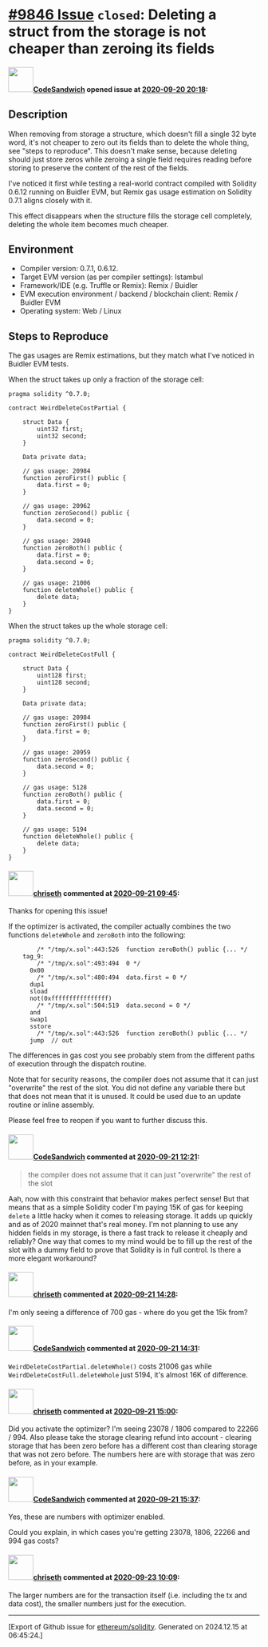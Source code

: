 # [\#9846 Issue](https://github.com/ethereum/solidity/issues/9846) `closed`: Deleting a struct from the storage is not cheaper than zeroing its fields

#### <img src="https://avatars.githubusercontent.com/u/26183680?u=3eb030f3ea719355ecd143c4e45c09051e0cf6a3&v=4" width="50">[CodeSandwich](https://github.com/CodeSandwich) opened issue at [2020-09-20 20:18](https://github.com/ethereum/solidity/issues/9846):

## Description

When removing from storage a structure, which doesn't fill a single 32 byte word, it's not cheaper to zero out its fields than to delete the whole thing, see "steps to reproduce". This doesn't make sense, because deleting should just store zeros while zeroing a single field requires reading before storing to preserve the content of the rest of the fields.

I've noticed it first while testing a real-world contract compiled with Solidity 0.6.12 running on Buidler EVM, but Remix gas usage estimation on Solidity 0.7.1 aligns closely with it.

This effect disappears when the structure fills the storage cell completely, deleting the whole item becomes much cheaper.

## Environment

- Compiler version: 0.7.1, 0.6.12.
- Target EVM version (as per compiler settings): Istambul
- Framework/IDE (e.g. Truffle or Remix): Remix / Buidler
- EVM execution environment / backend / blockchain client: Remix / Buidler EVM
- Operating system: Web / Linux

## Steps to Reproduce

The gas usages are Remix estimations, but they match what I've noticed in Buidler EVM tests.

When the struct takes up only a fraction of the storage cell:

```solidity
pragma solidity ^0.7.0;

contract WeirdDeleteCostPartial {
    
    struct Data {
        uint32 first;
        uint32 second;
    }
    
    Data private data;
    
    // gas usage: 20984
    function zeroFirst() public {
        data.first = 0;
    }
    
    // gas usage: 20962
    function zeroSecond() public {
        data.second = 0;
    }
    
    // gas usage: 20940
    function zeroBoth() public {
        data.first = 0;
        data.second = 0;
    }
    
    // gas usage: 21006
    function deleteWhole() public {
        delete data;
    }
}
```

When the struct takes up the whole storage cell:

```solidity
pragma solidity ^0.7.0;

contract WeirdDeleteCostFull {
    
    struct Data {
        uint128 first;
        uint128 second;
    }
    
    Data private data;
    
    // gas usage: 20984
    function zeroFirst() public {
        data.first = 0;
    }
    
    // gas usage: 20959
    function zeroSecond() public {
        data.second = 0;
    }
    
    // gas usage: 5128
    function zeroBoth() public {
        data.first = 0;
        data.second = 0;
    }
    
    // gas usage: 5194
    function deleteWhole() public {
        delete data;
    }
}
```

#### <img src="https://avatars.githubusercontent.com/u/9073706?v=4" width="50">[chriseth](https://github.com/chriseth) commented at [2020-09-21 09:45](https://github.com/ethereum/solidity/issues/9846#issuecomment-696010949):

Thanks for opening this issue!

If the optimizer is activated, the compiler actually combines the two functions `deleteWhole` and `zeroBoth` into the following:
```
        /* "/tmp/x.sol":443:526  function zeroBoth() public {... */
    tag_9:
        /* "/tmp/x.sol":493:494  0 */
      0x00
        /* "/tmp/x.sol":480:494  data.first = 0 */
      dup1
      sload
      not(0xffffffffffffffff)
        /* "/tmp/x.sol":504:519  data.second = 0 */
      and
      swap1
      sstore
        /* "/tmp/x.sol":443:526  function zeroBoth() public {... */
      jump	// out
```

The differences in gas cost you see probably stem from the different paths of execution through the dispatch routine.

Note that for security reasons, the compiler does not assume that it can just "overwrite" the rest of the slot. You did not define any variable there but that does not mean that it is unused. It could be used due to an update routine or inline assembly.

Please feel free to reopen if you want to further discuss this.

#### <img src="https://avatars.githubusercontent.com/u/26183680?u=3eb030f3ea719355ecd143c4e45c09051e0cf6a3&v=4" width="50">[CodeSandwich](https://github.com/CodeSandwich) commented at [2020-09-21 12:21](https://github.com/ethereum/solidity/issues/9846#issuecomment-696078441):

> the compiler does not assume that it can just "overwrite" the rest of the slot

Aah, now with this constraint that behavior makes perfect sense! But that means that as a simple Solidity coder I'm paying 15K of gas for keeping `delete` a little hacky when it comes to releasing storage. It adds up quickly and as of 2020 mainnet that's real money. I'm not planning to use any hidden fields in my storage, is there a fast track to release it cheaply and reliably? One way that comes to my mind would be to fill up the rest of the slot with a dummy field to prove that Solidity is in full control. Is there a more elegant workaround?

#### <img src="https://avatars.githubusercontent.com/u/9073706?v=4" width="50">[chriseth](https://github.com/chriseth) commented at [2020-09-21 14:28](https://github.com/ethereum/solidity/issues/9846#issuecomment-696152776):

I'm only seeing a difference of 700 gas - where do you get the 15k from?

#### <img src="https://avatars.githubusercontent.com/u/26183680?u=3eb030f3ea719355ecd143c4e45c09051e0cf6a3&v=4" width="50">[CodeSandwich](https://github.com/CodeSandwich) commented at [2020-09-21 14:31](https://github.com/ethereum/solidity/issues/9846#issuecomment-696154289):

`WeirdDeleteCostPartial.deleteWhole()` costs 21006 gas while `WeirdDeleteCostFull.deleteWhole` just 5194, it's almost 16K of difference.

#### <img src="https://avatars.githubusercontent.com/u/9073706?v=4" width="50">[chriseth](https://github.com/chriseth) commented at [2020-09-21 15:00](https://github.com/ethereum/solidity/issues/9846#issuecomment-696172304):

Did you activate the optimizer? I'm seeing 23078 / 1806 compared to 22266 / 994. Also please take the storage clearing refund into account - clearing storage that has been zero before has a different cost than clearing storage that was not zero before. The numbers here are with storage that was zero before, as in your example.

#### <img src="https://avatars.githubusercontent.com/u/26183680?u=3eb030f3ea719355ecd143c4e45c09051e0cf6a3&v=4" width="50">[CodeSandwich](https://github.com/CodeSandwich) commented at [2020-09-21 15:37](https://github.com/ethereum/solidity/issues/9846#issuecomment-696197162):

Yes, these are numbers with optimizer enabled.

Could you explain, in which cases you're getting 23078, 1806, 22266 and 994 gas costs?

#### <img src="https://avatars.githubusercontent.com/u/9073706?v=4" width="50">[chriseth](https://github.com/chriseth) commented at [2020-09-23 10:09](https://github.com/ethereum/solidity/issues/9846#issuecomment-697267670):

The larger numbers are for the transaction itself (i.e. including the tx and data cost), the smaller numbers just for the execution.


-------------------------------------------------------------------------------



[Export of Github issue for [ethereum/solidity](https://github.com/ethereum/solidity). Generated on 2024.12.15 at 06:45:24.]
